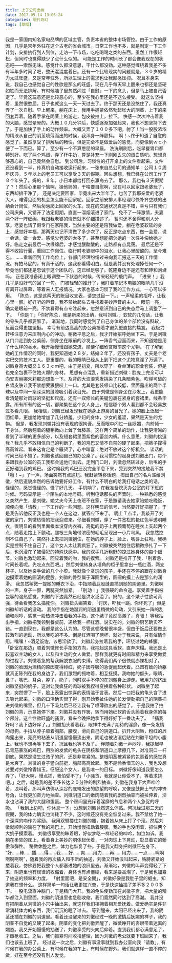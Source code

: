 ```yaml
---
title: 上了公司出纳
date: 2017-05-14 13:05:24
categories: 現代奇幻
tags: [草榴]
---
```

我是一家国内知名家电品牌的区域主管，负责本省的整体市场管控。由于工作的原因，几乎是常年外驻在这个古老的省会城市。日常工作也不多，就是制定一下工作计划，安排执行到人到位，走访一下市场，吃吃喝喝之类的东西。虽然工作很轻松，但同时也觉得缺少了点什么似的。
可能是工作的时间长了都会像我现在的状态吧——索然无味。感觉什么都没意思，干什么都没劲。这种感觉缠绕着我差不多有半年多时间了吧，整天混混度着日。还有一个比较现实的问题就是，３０岁的精力太过旺盛，又是常年驻外，所以生理上的需求也让我颇感压抑。
况且本身来说，我自己也感觉自己的性欲是那么的旺盛，现在几乎每天早上醒来也都还是坚硬如铁而无法排解。有时候脑子里忽然闪过「自慰」一下的念头，但是马上被自己否定了。毕竟这玩意还是比较恶心的，至少在我心里还是不这么接受。
就这么坚持着，虽然很憋屈，日子也就这么一天一天过去了。终于那天还是没憋住了，我还真弄了一次自慰。早上醒来，躺在床上，我用手握紧依然勃起胀大的阴茎，上下的来回套弄着。随着手掌在阴茎上的游走，包皮被拉上，拉下。
快感一次次冲击着我的大脑，感觉晕晕的。大概１０几分钟后，快感逐渐加强起来，我也不想坚持下去了。于是加快了手上的动作频率。大概又弄了１００多下吧，射了！当一股股浓浓的精液从自己的阴茎喷薄而出的时候，我浑身一阵颤抖。
啊！~终于知道了自慰的感觉了，虽然享受了排解后的畅快，但是完全不是做爱后的感觉，而更像到ｗｃ小便了一下而已。算了，至少有一个不算憋屈的早晨。
洗洗刷刷后，吃早餐胃口都特别好。吃了两个鸡蛋，弄了杯牛奶，算是补充一下刚刚丢失的蛋白质吧。想想真够恶心的，自己竟然会自慰。
到公司后，习惯性的打开桌上的文件看起来。文件还没看到一半，传真机自动接收运行起来，一张来自总公司的通知单：公司１０周年庆典，５年以上的老员工可以享受３天的假期。回头想想，我已经在公司工作了８个年头了。妈的，８年，小日本都给打回东瀛岛去了。
那么，我也有３天假期了？！然后心里那个恼啊，操他妈的，干啥要自慰啊，现在可以回家跟老婆玩了，东西却排干净了。
还是决定要回家，毕竟出来大半年了。也苦了我那亲爱的老婆大人，难得见面的机会怎么能不回家呢。回家之前安排人事经理尽快补齐空缺的出纳会计岗位，然后匆匆爬上回家的火车。现在的交通状况真是不错，幸亏只有我们公司庆典，又错开了法定假期。直直一溜烟滚进了家门。
免不了一阵激情，夫妻两个好一阵缠绵。我跟我老婆的情景就不仔细描述了。
暂时还不舍得和别人分享。老婆也请了假专门在家陪我，当然主要的还是陪我做爱。躺在老婆软软的身上，感觉好幸福。那两天也记不清做了多少次了，反正是吃点东西，做一会爱，说一会话，做一会爱。感觉欠老婆的太多了，甚至想能把欠她的一次性补偿给她才好。临走之前最后一次缠绵后，才感觉腰酸酸的，走路都有点晃荡。
最后还是不得不收拾行囊，重回工作岗位。临行时老婆眼中的泪水，让我心里酸酸的，至今难忘。
……重新回到工作岗位上，各部门经理纷纷过来向我汇报这三天的工作情况。有拍马屁的，有真干活的，这我都看得明白。但是我并没有处理掉任何一个，毕竟他们都还是忠诚于这个团队的，这已经足够了。乾隆身边不是还有和珅和刘墉吗。
正在我准备闭上眼调整一下状态的时候，传来轻轻的敲门声。
「进来！」我几乎是没好气的回了一句。
门被轻轻的推开了，我盯着笔记本电脑的眼睛几乎没有离开过屏幕，等着来人汇报情况。大家也基本习惯了我的工作方式，一心可以多用。
「陈总，这是这两天的账目收支表，请您过目一下。」一声轻柔的招呼，让我心里一颤。好好听的声音，我不禁抬起头去寻找着美妙声音的主人。
眼前一亮，确实是眼前一亮。不禁看得有点专注起来，忽然意识到自己的失态后马上调整了一下。
「你是？」「你好陈总，我是新来的出纳，我叫刘徽。」软软的几句话，让我的骨头几乎都要酥了。
渐渐地，我同时感觉到了自己身体的某个部位没有酥软，反而变得更加坚挺。
幸亏有前边高高的办公桌挡着才避免更直接的尴尬。
我极力转移注意力来压制内心的冲动。稍微平息之后，我才开始招呼她坐下来。于是刘徽从门口走到办公桌前，侧身坐在跟前的沙发上。一阵香气迎面而来，不知道她是用了什么样的香水。我开始慢慢跟她交流，顺便仔细欣赏眼前这个尤物。
在了解到她的工作情况的同时，我更知道她２８岁，结婚２年了，还没有孩子，丈夫是个老实巴交的技术工人。更重要的，我的眼睛已经从上到下把这个尤物意淫了万遍了。刘徽身高大概又１６３ｃｍ吧，由于是初夏，所以穿了一身单薄的职业套装，但是也完全包裹不住她火爆的身材。
思想有点混乱，重新描述刘徽：脸庞上完全可以向安吉丽娜朱莉那边想象一下。及背的大波浪秀发挑染了几条暗紫色，吹弹可破的白皙皮肤让我不禁想要狠狠咬上一口。尤其是套装领口比较低，里面露出的两个半球以及中间一条深深的缝隙吸引着我目光。
由于刘徽是侧身坐在沙发上，我更能看清楚那对肉球的坚挺和尺度。还有一双修长的美腿包裹在紧身的套裙里，线条毕露。所有所有的这一切，都聚集在这个女人身上，相信哪个男人看到都不会轻易放过多看几眼。
我相信，刘徽已经发现我在她身上游离的目光了。她的脸上泛起一团红晕，更加给她增加了几分娇羞。少妇的身体，少女的羞涩，果然是天生的尤物。
但是，我发现刘徽并没有表现的很拘谨。反而眼中闪过一丝妖媚，向前倾一下身体，然后翘着的腿稍微向上耸了耸膝盖。这样两个简单的动作，让我更清晰的看到了半球的更多部分，以及短套裙里面紫色的蕾丝内裤。什么意思，刘徽的挑逗我？我几乎不敢相信自己的判断了。我的鸡巴又情不自禁的硬了起来，把裤子撑得高高耸起。看来这肯定是个骚货了，心中暗喜：绝对不放过这个好机会。
谈话的时间已经不短了，刘徽也该回自己的办公桌了。我习惯性的起身送刘徽出门，每个来跟我办公室的员工我都会送他们出去。走到门口时，刘徽忽然转过身，后甩的手正好碰到我的鸡巴。
这时候我的鸡巴还没完全平息下来，受到突然的接触我不禁「哦！~」了一声，场面突然有点尴尬。我赶紧转移话题，掏出自己的名片递给刘徽，然后道貌岸然的告诉她要好好工作，有什么不明白的给我打电话之类的话。
怪怪的，感觉怪怪的。怪了好几天。
手机响了，在我准备熄灭办公室的灯下班的时候。号码显示是一个陌生的本地号码。听到电话那头的声音时，一种熟悉的感觉又突然产生，是刘徽。她丈夫今天上夜班不在家，于是邀请我去她家陪她吃晚饭，顺便向我「请教」一下工作的一些问题。这样明显的信号，当然要好好把握了。于是我告诉他反正我也是一个人在这边，就答应下来了。
晚上７点半，我敲开了刘徽的家门，刘徽热情的把我迎进来。仔细看刘徽，穿了一件宽松的艳红色半透明睡衣，很明显的看到里面根本没穿内衣裤，高挺的奶子上两颗葡萄在睡衣上支起两个点，随着走路上下颤动。腿根三角地带浓密的毛毛呈现出一小片乌黑。
我忽然控制不住自己了，突然扑上去把刘徽抱住，在她的脖子上，脸上，嘴唇上狂吻。我确实是控制不住自己了，这个女人太让我疯狂了。刘徽被突然抱住后稍微挣扎了一下后，也沉浸在了被侵犯的特殊快感中。我的双手几近粗野的掠过她身体的每个细节。刘徽也激动起来，回应着我的吻，我的摸索。
刘徽还是推开了我，「别着急，时间长着呢。先吃点东西吧。」然后刘徽转身从墙角的柜子里拿出一瓶红酒，两支杯子，以及她亲手做的几个小菜。我就像个贪玩的孩子，手还在不停的跟在刘徽身边摸索着她的圆滚的屁股。刘徽的臀型属于浑圆型的，圆圆的摸上去是那么的润滑。
我忽然稍微一提她的睡衣下沿，中指顺着屁股缝直插到她的阴道里。刘徽啊的一声，身子一颤，两腿突然加紧。
「别动！」我强硬的命令道。享受着手指被包容的温热感觉，刘徽的下边竟然已经是洪水泛滥了。妈的，这个婊子性欲可真强，待会看我怎么插死你。
刘徽扭头媚笑着，「讨厌，吓我一跳。你坏死了」但是刘徽却听话的没动。
我的手指在她湿润的阴道里稍微的勾动，又引来她一阵的乱颤和闷哼，感觉一股热流冲击着我的手指，这个婊子竟然高潮了，真骚！
等我抽出手指，刘徽把我领到餐桌前，递给我一杯红酒。说实在的，刘徽的厨艺确实不错。一直到现在，我都是这么认为的。尽管这顿晚餐很丰盛，但由于饭后还要做比较激烈的运动，所以我吃的不多。倒是红酒喝了两杯，就对于我来说，只有催情作用。嘿嘿！~酒足饭饱，该思淫欲了。
刘徽起身拉着我的手，环绕过她的蜂腰。「卧室在那边」顺着刘徽修长手指的方向，我抱起这具香软，直奔床榻。我还是比较喜欢主动的女人，以及和主动的女人做爱。那样我就更有时间和精力来享受做爱的过程了。刘徽着急的帮我解脱衣服的束缚，使得我们两个很快就赤裸相对了。
刘徽的脸因为酒精的原因变得绯红，奶子因呼吸的急促而起伏着。凸凹有致的娇躯就真正陈列在我的身边了，我们激烈的拥吻着，相互抚摸。我吻她的额头，眼睛，鼻子，嘴巴，耳朵，脖子，奶子，同时双手不停的在刘徽身上游走。我用力的挤压刘徽坚挺的奶子，这对让我疯狂的肉球被我捏得变换着各种形状。
刘徽坐了起来，突然愣了一下，脸上表露出惊喜的表情溢于言表。然后一口把我的龟头含了进去吸允起来。刘徽的口活确实很了得，刚开始我扯住她的长发使劲把自己的阴茎插进刘徽的嘴里，但几十下吸允后已经让我有了喷薄欲出的感觉了。
于是我拍了拍刘徽的背，示意她停下来。刘徽并没有作罢，转而用她细软的舌头舔着我身体的每个部分。这个性欲旺盛的骚货，看来今晚把她拿下得好好下一番功夫了。
「插我好吗？我下边好痒了。」刘徽抬头看着我，眼神中充满了期待的淫靡，像一条发情的母狗。手指从脖子顺着胸部，腰腹，滑向自己的阴道口。扒开大阴唇，粉红的屄肉露出来，亮亮的粘液从阴道里慢慢流出来，阴毛也被沾湿后贴在刘徽平坦的小腹上。我也不想再等下去了，况且我也等不及了。
伴随着刘徽一声闷哼，我提起早已青筋暴涨的鸡巴，用涨的发紫的龟头在阴核和阴道口上摩擦几下，对准洞口一杆到底。果然是没生过孩子的屄，还是非常紧的。整根阴茎被紧紧的包裹着的感觉真是太爽了。刘徽的身子猛向前挺，胸部高高耸起。我不是怜香惜玉的人，我也没想过要对刘徽怜香惜玉。征服这个女人，是我唯一的目标。
刘徽好像知道我要怎么弄了，「好大啊，慢点插，我怕受不了」「小骚货，我就是让你受不了，等着求饶吧。」之后，就是我的差不多长达２０分钟的剧烈抽查。刘徽在我身下大声呻吟着，浪叫着。那叫声仿佛从深谷的底端发出的欲望的呼唤，又像是鼓舞士气的冲锋号角，让我更加奋力地抽查。刘徽阴道口的嫩肉随着我的剧烈抽查而被拉伸着，淫水也沾满了我的大腿和蛋蛋。
整个房间里充斥着淫靡的气息和两个人急促的呼吸。
「我到上边吧，你休息一下」没想到刘徽竟然这么体贴。何况经过那三天的假期，我的体力确实也消耗了不少，这时候还没有完全恢复过来。我不禁给了她一个深深的吻作为奖励。
我用双臂搂住刘徽的腰，抱着她从床上打了个滚。然后刘徽就顺利的骑在了我的鸡巴上，开始慢慢扭动着腰腹。我的手也没闲着，抓住两个大奶子摸索着。
刘徽很享受的眯着眼，好似梦呓一样轻轻的呻吟，如泣如诉。我躺在柔软的床上，看着身上美妙的胴体起伏着，一对肉球上下晃动，彰显着它的骄傲和弹性。
稍微休整之后，体力也恢复了些。于是我又翻身把刘徽压在身下。
“好……棒……插……得……我……好……爽……用力……再……用力……一点……啊啊啊啊啊啊”，随着我的再次插入和不断的抽送，刘徽又开始浪叫起来，胳膊紧紧的搂着我，仿佛要把我整个人都塞进她的浪屄里去。渐渐地，刘徽的叫声变得轻了下来，阴道里也有规律的收缩着，身体也有点僵硬，看来是要高潮了，于是我也加紧了抽送的频率和力度。
「射里面吧，是安全期」，刘徽好像是我肚子里的蛔虫，知道我在想什么。
这样简单一句话让我更加兴奋，于是快速抽插了差不多２００多下。一股电流直冲脑门，于是精门大开。我的龟头使劲顶在刘徽子宫，把大量的精华都注入到里面。刘徽的阴道里也急剧收缩，我们竟然同时达到了高潮。
我并没有把阴茎从刘徽的小穴中抽出来，就这样我们相拥着相互爱抚着。做爱确实是件非常消耗体力的东西，我们沉沉的睡了过去。
等到醒来，太阳已经出来了，我的阴茎还插在刘徽的阴道里。看着还没醒来的刘徽经过一晚的激情后妩媚的样子，我的阴茎不自觉的又硬了起来。阴茎的变化把刘徽弄醒了，微微睁开的杏眼带着迷离的媚态。我又开始慢慢的抽送了，刘徽享受的头向后仰着。直到我们都心满意足了，才缴枪收工。之后，我们抓紧时间收拾整理，因为刘徽的老公就要下班回来了，我们也该去上班了。
经过这一次之后，刘徽有事没事就到我办公室向我「请教」，有时候在我的办公桌上，有时候在我的车上，有时候在野外。我们就这样一直不停的做，好在至今还没有别人发觉。